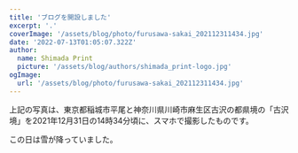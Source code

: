 ```yaml
---
title: 'ブログを開設しました'
excerpt: '.'
coverImage: '/assets/blog/photo/furusawa-sakai_202112311434.jpg'
date: '2022-07-13T01:05:07.322Z'
author:
  name: Shimada Print
  picture: '/assets/blog/authors/shimada_print-logo.jpg'
ogImage:
  url: '/assets/blog/photo/furusawa-sakai_202112311434.jpg'
---
```


上記の写真は、東京都稲城市平尾と神奈川県川崎市麻生区古沢の都県境の「古沢境」を2021年12月31日の14時34分頃に、スマホで撮影したものです。

この日は雪が降っていました。

